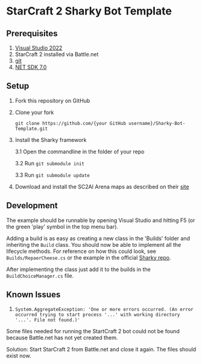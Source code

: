 # StarCraft 2 Sharky Bot Template

## Prerequisites

1. [Visual Studio 2022](https://visualstudio.microsoft.com/de/downloads/)
2. StarCraft 2 installed via Battle.net
3. [git](https://git-scm.com/downloads)
4. [NET SDK 7.0](https://dotnet.microsoft.com/en-us/download/dotnet/7.0)

## Setup

1. Fork this repository on GitHub
 
2. Clone your fork
	
	`git clone https://github.com/{your GitHub username}/Sharky-Bot-Template.git`

3. Install the Sharky framework

	3.1 Open the commandline in the folder of your repo

	3.2 Run `git submodule init`
	 
	3.3 Run `git submodule update`

4. Download and install the SC2AI Arena maps as described on their [site](https://sc2ai.net/wiki/maps/)
## Development

The example should be runnable by opening Visual Studio and hitting F5 (or the green 'play' symbol in the top menu bar).

Adding a build is as easy as creating a new class in the 'Builds' folder and inheriting the `Build` class. You should now be able to implement all the lifecycle methods. For reference on how this could look, see `Builds/RepaerCheese.cs` or the example in the official [Sharky repo](https://github.com/sharknice/Sharky).

After implementing the class just add it to the builds in the `BuildChoiceManager.cs` file.
## Known Issues

1. `System.AggregateException: 'One or more errors occurred. (An error occurred trying to start process '...' with working directory '...'. File not found.)'`

Some files needed for running the StartCraft 2 bot could not be found because Battle.net has not yet created them.

Solution: Start StarCraft 2 from Battle.net and close it again. The files should exist now.
